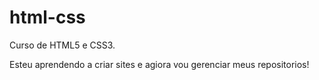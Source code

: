 # html-css
 Curso de HTML5 e CSS3.

Esteu aprendendo a criar sites e agiora vou gerenciar meus repositorios! 
